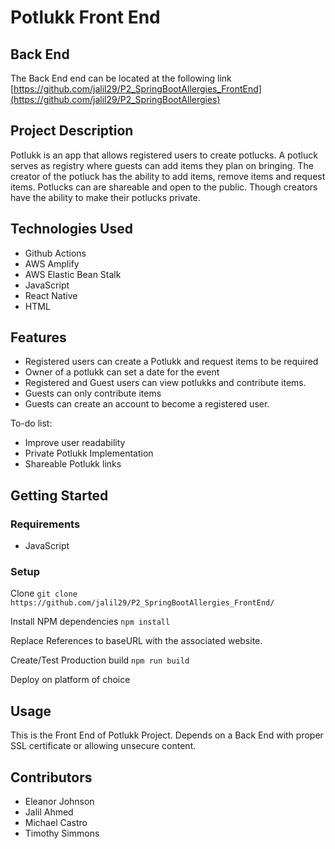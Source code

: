 # Potlukk Front End
## Back End
The Back End end can be located at the following link
[https://github.com/jalil29/P2_SpringBootAllergies_FrontEnd](https://github.com/jalil29/P2_SpringBootAllergies)

## Project Description
Potlukk is an app that allows registered users to create potlucks.
A potluck serves as registry where guests can add items they plan on bringing.
The creator of the potluck has the ability to add items, remove items and request items.
Potlucks can are shareable and open to the public.
Though creators have the ability to make their potlucks private.

## Technologies Used

* Github Actions
* AWS Amplify
* AWS Elastic Bean Stalk
* JavaScript
* React Native
* HTML

## Features

* Registered users can create a Potlukk and request items to be required
* Owner of a potlukk can set a date for the event
* Registered and Guest users can view potlukks and contribute items.
* Guests can only contribute items
* Guests can create an account to become a registered user.

To-do list:
* Improve user readability
* Private Potlukk Implementation
* Shareable Potlukk links

## Getting Started
### Requirements
* JavaScript
### Setup

Clone `git clone https://github.com/jalil29/P2_SpringBootAllergies_FrontEnd/`

Install NPM dependencies `npm install`

Replace References to baseURL with the associated website.

Create/Test Production build `npm run build`

Deploy on platform of choice

## Usage

This is the Front End of Potlukk Project. Depends on a Back End with proper SSL certificate or allowing unsecure content.

## Contributors

* Eleanor Johnson
* Jalil Ahmed
* Michael Castro
* Timothy Simmons
